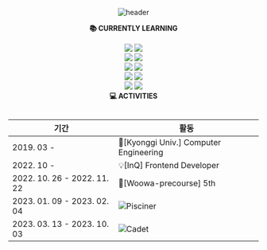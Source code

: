 <div align="center">

  ![header](https://capsule-render.vercel.app/api?type=waving&color=gradient&text=HI👋🏻%20%20I'M%20%20SWARVY!&fontAlign=70&height=300&fontSize=50&animation=twinkling)
  
  <div>
      <div><b>📚 CURRENTLY LEARNING</b></div><br/>
      <div>
        <img src="https://img.shields.io/badge/JavaScript-F7DF1E?style=flat-square&logo=javascript&logoColor=black"/>
        <img src="https://img.shields.io/badge/TypeScript-3178C6?style=flat-square&logo=typescript&logoColor=black"/>
        <br/>
        <img src="https://img.shields.io/badge/React-61DAFB?style=flat-square&logo=react&logoColor=black"/>
        <img src="https://img.shields.io/badge/Redux_Toolkit-764ABC?style=flat-square&logo=redux&logoColor=black"/>
        <br/>
        <img src="https://img.shields.io/badge/React_Query-FF4154?style=flat-square&logo=reactquery&logoColor=black"/>
        <img src="https://img.shields.io/badge/Recoil-3578E5?style=flat-square&logo=recoil&logoColor=black"/>
        <br/>
        <img src="https://img.shields.io/badge/CSS3-31572B6?style=flat-square&logo=css3&logoColor=black"/>
        <img src="https://img.shields.io/badge/Tailwind_CSS-06B6D4?style=flat-square&logo=tailwindcss&logoColor=black"/>
        <br/>
        <img src="https://img.shields.io/badge/HTML5-E34F26?style=flat-square&logo=html5&logoColor=black"/>
        <img src="https://img.shields.io/badge/C99-A8B9CC?style=flat-square&logo=c&logoColor=black"/>
      </div>
  </div>

  <div><b>💻 ACTIVITIES</b></div><br/>
  
  |기간|활동|
  |---|---|
  |2019. 03 - |🏫[Kyonggi Univ.] Computer Engineering|
  |2022. 10 - |💡[InQ] Frontend Developer|
  |2022. 10. 26 - 2022. 11. 22|🌱[Woowa-precourse] 5th|
  |2023. 01. 09 - 2023. 02. 04| <img src="https://img.shields.io/badge/42SEOUL-000000?style=flat-square&logo=42&logoColor=white"/>Pisciner|
  |2023. 03. 13 - 2023. 10. 03|<img src="https://img.shields.io/badge/42SEOUL-000000?style=flat-square&logo=42&logoColor=white"/>Cadet|

</div>
